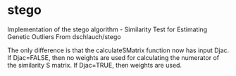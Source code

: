 # stego
Implementation of the stego algorithm - Similarity Test for Estimating Genetic Outliers
From  dschlauch/stego

The only difference is that the calculateSMatrix function now has input Djac. If Djac=FALSE, then no 
weights are used for calculating the numerator of the similarity S matrix. If Djac=TRUE, then weights are used.
